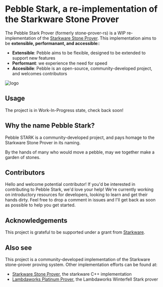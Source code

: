 # Pebble Stark, a re-implementation of the Starkware Stone Prover
The Pebble Stark Prover (formerly stone-prover-rs) is a WIP re-implementation of the [Starkware Stone Prover](https://github.com/starkware-libs/stone-prover/tree/main).
This implementation aims to be **extensible, performanant, and accessible:**:
- **Extensible**: Pebble aims to be flexible, designed to be extended to support new features
- **Performant**: we experience the need for speed
- **Accesibile**: Pebble is an open-source, community-developed project, and welcomes contributors

![logo](pebblestark.webp)

## Usage
The project is in Work-In-Progress state, check back soon!

## Why the name Pebble Stark?
Pebble STARK is a community-developed project, and pays homage to the Starkware Stone Prover in its naming.

By the hands of many who would move a pebble, may we together make a garden of stones.

## Contributors
Hello and welcome potential contributor! If you'd be interested in contributing to Pebble Stark, we'd love your help! 
We're currently working on introductory resources for developers, looking to learn and get their hands dirty. 
Feel free to drop a comment in issues and I'll get back as soon as possible to help you get started.

## Acknowledgements
This project is grateful to be supported under a grant from [Starkware](https://starkware.co/).

## Also see
This project is a community-developed implementation of the Starkware stone-prover proving system. 
Other implementation efforts can be found at:
- [Starkware Stone Prover](https://github.com/starkware-libs/stone-prover/tree/main), the starkware C++ implementation
- [Lambdaworks Platinum Prover](https://github.com/lambdaclass/lambdaworks/tree/main/provers/stark), the Lambdaworks
  Winterfell Stark prover
 
